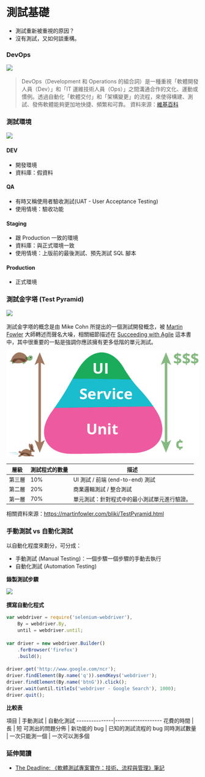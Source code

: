 # 測試基礎

* 測試重新被重視的原因？
* 沒有測試，又如何談重構。

### DevOps

![](https://upload.wikimedia.org/wikipedia/commons/thumb/b/b5/Devops.svg/330px-Devops.svg.png)

> DevOps（Development 和 Operations 的組合詞）是一種重視「軟體開發人員（Dev）」和「IT 運維技術人員（Ops）」之間溝通合作的文化、運動或慣例。透過自動化「軟體交付」和「架構變更」的流程，來使得構建、測試、發佈軟體能夠更加地快捷、頻繁和可靠。 資料來源：[維基百科](https://zh.wikipedia.org/wiki/DevOps)

### 測試環境

![](https://i-msdn.sec.s-msft.com/dynimg/IC721395.png)

#### DEV 

* 開發環境
* 資料庫：假資料

#### QA

* 有時又稱使用者驗收測試(UAT - User Acceptance Testing)
* 使用情境：驗收功能

#### Staging

* 跟 Production 一致的環境
* 資料庫：與正式環境一致
* 使用情境：上版前的最後測試、預先測試 SQL 腳本

#### Production

* 正式環境

### 測試金字塔 (Test Pyramid)

![](https://img3.doubanio.com/lpic/s6246942.jpg)

測試金字塔的概念是由 Mike Cohn 所提出的一個測試開發概念，被 [Martin Fowler](http://search.books.com.tw/search/query/key/Martin+Fowler/adv_author/1/) 大師轉述而聲名大噪，相關細節描述在 [Succeeding with Agile](https://www.tenlong.com.tw/products/9780321579362) 這本書中，其中很重要的一點是強調你應該擁有更多低階的單元測試。

![](assets/test-pyramid.png)

層級 | 測試程式的數量 | 描述
---------|----------|---------
 第三層 | 10% | UI 測試 / 前端 (end-to-end) 測試
 第二層 | 20% | 商業邏輯測試 / 整合測試
 第一層 | 70% | 單元測試：針對程式中的最小測試單元進行驗證。

 相關資料來源：<https://martinfowler.com/bliki/TestPyramid.html>

<!--
[搞笑談軟工: BDD（21）從測試金字塔看BDD的自動化驗收測試](http://teddy-chen-tw.blogspot.tw/2017/03/bdd21bdd.html)
[软件测试反模式——杯型蛋糕 – ThoughtWorks洞见](http://insights.thoughtworkers.org/introducing-software-testing-cupcake-anti-pattern/)
-->

### 手動測試 vs 自動化測試

以自動化程度來劃分，可分成：

* 手動測試 (Manual Testing)：一個步驟一個步驟的手動去執行
* 自動化測試 (Automation Testing)

**錄製測試步驟**

![](http://www.seleniumhq.org/projects/ide/selenium-ide.gif)

**撰寫自動化程式**

```js
var webdriver = require('selenium-webdriver'),
    By = webdriver.By,
    until = webdriver.until;

var driver = new webdriver.Builder()
    .forBrowser('firefox')
    .build();

driver.get('http://www.google.com/ncr');
driver.findElement(By.name('q')).sendKeys('webdriver');
driver.findElement(By.name('btnG')).click();
driver.wait(until.titleIs('webdriver - Google Search'), 1000);
driver.quit();
```

**比較表**

項目 | 手動測試 | 自動化測試
---------------|-------------------
花費的時間 | 長 | 短
可測出的問題分佈 | 新功能的 bug | 已知的測試流程的 bug
同時測試數量  | 一次只能測一個 | 一次可以測多個

### 延伸閱讀

* [The Deadline: 《軟體測試專案實作：技術、流程與管理》筆記](http://w1a2d3s4q5e6.blogspot.tw/2012/11/blog-post_7.html)